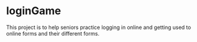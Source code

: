 # loginGame
This project is to help seniors practice logging in online and getting used to online forms and their different forms. 

